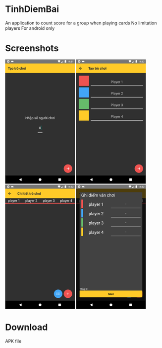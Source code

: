 # TinhDiemBai
An application to count score for a group when playing cards
No limitation players
For android only

# Screenshots
<div>
<img src="src/screenshots/Screenshot_1627014719.png" height="400px" />
<img src="src/screenshots/Screenshot_1627014730.png" height="400px" />
<img src="src/screenshots/Screenshot_1627014757.png" height="400px" />
<img src="src/screenshots/Screenshot_1627014766.png" height="400px" />
</div>

# Download
<a src="https://drive.google.com/file/d/1thQw1aU9FZiDiAL85xCLDddStbhK_8fM/view?usp=sharing">APK file</a>

